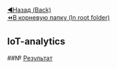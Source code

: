 [:arrow_backward:Назад (Back)](https://github.com/Bloodies/HSE-University-projects/tree/Bloodies/Course-3)  
[:rewind:В корневую папку (In root folder)](https://github.com/Bloodies/HSE-University-projects)  

## IoT-analytics

##№ [Результат](https://github.com/Bloodies/HSE-University-projects/blob/Bloodies/Course-3/IoT-analytics/IoT_project.pdf)

